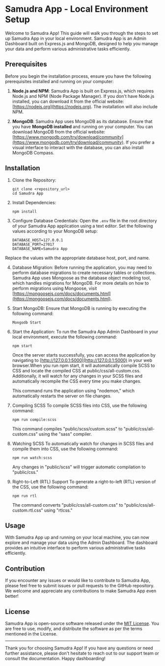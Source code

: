 # Samudra App - Local Environment Setup

Welcome to Samudra App! This guide will walk you through the steps to set up Samudra App in your local environment. Samudra App is an Admin Dashboard built on Express.js and MongoDB, designed to help you manage your data and perform various administrative tasks efficiently.

## Prerequisites

Before you begin the installation process, ensure you have the following prerequisites installed and running on your computer:

1. **Node.js and NPM**: Samudra App is built on Express.js, which requires Node.js and NPM (Node Package Manager). If you don't have Node.js installed, you can download it from the official website: [https://nodejs.org](https://nodejs.org). The installation will also include NPM.

2. **MongoDB**: Samudra App uses MongoDB as its database. Ensure that you have **MongoDB installed** and running on your computer. You can download MongoDB from the official website: [https://www.mongodb.com/try/download/community](https://www.mongodb.com/try/download/community). If you prefer a visual interface to interact with the database, you can also install MongoDB Compass.

## Installation

1. Clone the Repository:
    ```
    git clone <repository_url>
    cd Samudra App
    ```

2. Install Dependencies:
    ```
    npm install
    ```

3. Configure Database Credentials:
   Open the `.env` file in the root directory of your Samudra App application using a text editor.
   Set the following values according to your MongoDB setup:
    ```
    DATABASE_HOST=127.0.0.1
    DATABASE_PORT=27017
    DATABASE_NAME=Samudra App
    ```
  Replace the values with the appropriate database host, port, and name.

4. Database Migration:
  Before running the application, you may need to perform database migrations to create necessary tables or collections.
  Samudra App uses Mongoose as the database object modeling tool, which handles migrations for MongoDB. For more details on how to perform migrations using Mongoose, visit [https://mongoosejs.com/docs/documents.html](https://mongoosejs.com/docs/documents.html).

5. Start MongoDB:
   Ensure that MongoDB is running by executing the following command:
    ```
    Mongodb Start
    ```

6. Start the Application:
   To run the Samudra App Admin Dashboard in your local environment, execute the following command:
    ```
    npm start
    ```
    Once the server starts successfully, you can access the application by navigating to [http://127.0.0.1:5000](http://127.0.0.1:5000) in your web browser.When you run npm start, it will automatically compile SCSS to CSS and locate the compiled CSS at public/css/all-custom.css. Additionally, it will watch for any changes in your SCSS files and automatically recompile the CSS every time you make changes.

    This command runs the application using "nodemon," which automatically restarts the server on file changes.


7. Compiling SCSS
   To compile SCSS files into CSS, use the following command:
    ```
    npm run compile:scss
    ```
    This command compiles "public/scss/custom.scss" to "public/css/all-custom.css" using the "sass" compiler.

8. Watching SCSS
   To automatically watch for changes in SCSS files and compile them into CSS, use the following command:
    ```
    npm run watch:scss
    ```
    Any changes in "public/scss" will trigger automatic compilation to "public/css."

9. Right-to-Left (RTL) Support
   To generate a right-to-left (RTL) version of the CSS, use the following command:
    ```
    npm run rtl
    ```
    The command converts "public/css/all-custom.css" to "public/css/all-custom.rtl.css" using "rtlcss."

## Usage

With Samudra App up and running on your local machine, you can now explore and manage your data using the Admin Dashboard. The dashboard provides an intuitive interface to perform various administrative tasks efficiently.

## Contribution

If you encounter any issues or would like to contribute to Samudra App, please feel free to submit issues or pull requests to the GitHub repository. We welcome and appreciate any contributions to make Samudra App even better!

## License

Samudra App is open-source software released under the [MIT License](LICENSE). You are free to use, modify, and distribute the software as per the terms mentioned in the License.

---

Thank you for choosing Samudra App! If you have any questions or need further assistance, please don't hesitate to reach out to our support team or consult the documentation. Happy dashboarding!
